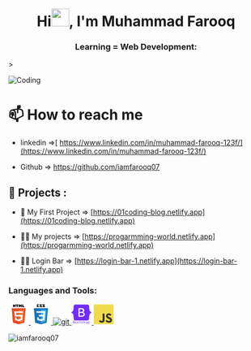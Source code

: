 <h1 align="center">Hi<img height="35px" src="https://media.giphy.com/media/hvRJCLFzcasrR4ia7z/giphy.gif" width="35px">, I'm Muhammad Farooq</h1>
<h3 align="center">Learning = Web Development:</h3>>

<img src="https://camo.githubusercontent.com/88adc7c88c9d3dba7479020846ed35d13410e3707c7f149e1c6140cc6beaef9a/68747470733a2f2f70687973696373677572756b756c2e66696c65732e776f726470726573732e636f6d2f323031392f30322f6368617261637465722d312e676966"
    alt="Coding" width="1000" height="250px">

<h1> 📫 How to reach me</h1> 

-  linkedin =>[ https://www.linkedin.com/in/muhammad-farooq-123f/](https://www.linkedin.com/in/muhammad-farooq-123f/)

-  Github  => https://github.com/iamfarooq07
    
<h2>🏅 Projects :</h2>

- 📝 My First Project  => [https://01coding-blog.netlify.app](https://01coding-blog.netlify.app)

- 👨‍💻 My projects => [https://progarmming-world.netlify.app](https://progarmming-world.netlify.app)

- 👨‍💻 Login Bar => [https://login-bar-1.netlify.app](https://login-bar-1.netlify.app)

<h3 align="left">Languages and Tools:</h3>
<p  align="left"> <a href="https://www.w3.org/html/" target="_blank" rel="noreferrer"> <img src="https://raw.githubusercontent.com/devicons/devicon/master/icons/html5/html5-original-wordmark.svg" alt="html5" width="40" height="40"/> </a> <a href="https://www.w3schools.com/css/" target="_blank" rel="noreferrer"> <img src="https://raw.githubusercontent.com/devicons/devicon/master/icons/css3/css3-original-wordmark.svg" alt="css3" width="40" height="40"/> </a> <a href="https://git-scm.com/" target="_blank" rel="noreferrer"> <img src="https://www.vectorlogo.zone/logos/git-scm/git-scm-icon.svg" alt="git" width="40" height="40"/> </a>
<a href="https://getbootstrap.com" target="_blank" rel="noreferrer"> <img src="https://raw.githubusercontent.com/devicons/devicon/master/icons/bootstrap/bootstrap-plain-wordmark.svg" alt="bootstrap" width="40" height="40"/> </a>   <a href="https://developer.mozilla.org/en-US/docs/Web/JavaScript" target="_blank" rel="noreferrer"> <img src="https://raw.githubusercontent.com/devicons/devicon/master/icons/javascript/javascript-original.svg" alt="javascript" width="40" height="40"/> </a> </p>

   

<p><img align="center" src="https://github-readme-stats.vercel.app/api/top-langs?username=iamfarooq07&show_icons=true&locale=en&layout=compact" alt="iamfarooq07" /></p>


<!---
iamfarooq07/iamfarooq07 is a ✨ special ✨ repository because its `README.md` (this file) appears on your GitHub profile.
You can click the Preview link to take a look at your changes.
--->
